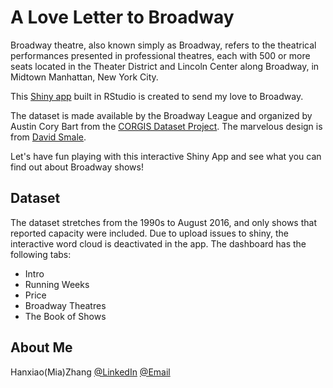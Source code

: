 # A Love Letter to Broadway


Broadway theatre, also known simply as Broadway, refers to the theatrical performances presented in professional theatres, each with 500 or more seats located in the Theater District and Lincoln Center along Broadway, in Midtown Manhattan, New York City.

This [Shiny app][shiny] built in RStudio is created to send my love to Broadway.

The dataset is made available by the Broadway League and organized by Austin Cory Bart from the [CORGIS Dataset Project][dataset]. The marvelous design is from [David Smale][design].

Let's have fun playing with this interactive Shiny App and see what you can find out about Broadway shows!

## Dataset
The dataset stretches from the 1990s to August 2016, and only shows that reported capacity were included. Due to upload issues to shiny, the interactive word cloud is deactivated in the app. The dashboard has the following tabs:

* Intro
* Running Weeks
* Price
* Broadway Theatres
* The Book of Shows

## About Me

Hanxiao(Mia)Zhang
[@LinkedIn](https://www.linkedin.com/in/zhanghanxiao/)
[@Email](miazhx2013@gmail.com)


<!-- Markdown link & img dfn's -->
[shiny]: https://miazhx.shinyapps.io/broadway/
[dataset]: https://corgis-edu.github.io/corgis/csv/broadway/
[design]: https://davidsmale.netlify.com/shiny-portfolio/#69-love-songs